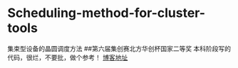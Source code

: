 # Scheduling-method-for-cluster-tools
集束型设备的晶圆调度方法
##第六届集创赛北方华创杯国家二等奖
本科阶段写的代码，很烂，不要批，做个参考！
[博客地址](https://blog.frwalker.top/%E7%AC%AC%E5%85%AD%E5%B1%8A%E9%9B%86%E5%88%9B%E8%B5%9B%E5%8C%97%E6%96%B9%E5%8D%8E%E5%88%9B%E8%B5%9B%E9%A2%98-%E9%9B%86%E6%9D%9F%E6%80%A7%E6%99%B6%E5%9C%86%E5%88%B6%E9%80%A0%E8%AE%BE%E5%A4%87%E7%9A%84%E6%99%BA%E8%83%BD%E8%B0%83%E5%BA%A6/)
